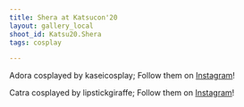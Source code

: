 ```yaml
---
title: Shera at Katsucon'20 
layout: gallery_local
shoot_id: Katsu20.Shera
tags: cosplay

---
```


Adora cosplayed by kaseicosplay; Follow them on [Instagram](https://www.instagram.com/kaseicosplay)!

Catra cosplayed by lipstickgiraffe; Follow them on [Instagram](https://www.instagram.com/lipstickgiraffe)!

